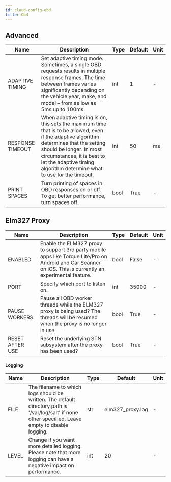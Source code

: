 ```yaml
---
id: cloud-config-obd
title: Obd
---
```


## Advanced

| Name | Description | Type | Default | Unit |
| ------ | ------ | ------ | ------ | ------ |
| ADAPTIVE TIMING | Set adaptive timing mode. Sometimes, a single OBD requests results in multiple response frames. The time between frames varies significantly depending on the vehicle year, make, and model – from as low as 5ms up to 100ms. | int | 1 | - |
| RESPONSE TIMEOUT | When adaptive timing is on, this sets the maximum time that is to be allowed, even if the adaptive algorithm determines that the setting should be longer. In most circumstances, it is best to let the adaptive timing algorithm determine what to use for the timeout. | int | 50 | ms |
| PRINT SPACES | Turn printing of spaces in OBD responses on or off. To get better performance, turn spaces off. | bool | True | - |

## Elm327 Proxy

| Name | Description | Type | Default | Unit |
| ------ | ------ | ------ | ------ | ------ |
| ENABLED | Enable the ELM327 proxy to support 3rd party mobile apps like Torque Lite/Pro on Android and Car Scanner on iOS. This is currently an experimental feature. | bool | False | - |
| PORT | Specify which port to listen on. | int | 35000 | - |
| PAUSE WORKERS | Pause all OBD worker threads while the ELM327 proxy is being used? The threads will be resumed when the proxy is no longer in use. | bool | True | - |
| RESET AFTER USE | Reset the underlying STN subsystem after the proxy has been used? | bool | True | - |

#### Logging

| Name | Description | Type | Default | Unit |
| ------ | ------ | ------ | ------ | ------ |
| FILE | The filename to which logs should be written. The default directory path is '/var/log/salt' if none other specified. Leave empty to disable logging. | str | elm327_proxy.log | - |
| LEVEL | Change if you want more detailed logging. Please note that more logging can have a negative impact on performance. | int | 20 | - |
